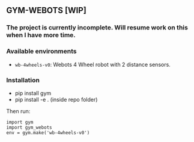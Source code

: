 ## GYM-WEBOTS [WIP]
### The project is currently incomplete. Will resume work on this when I have more time.

### Available environments
- `wb-4wheels-v0`: Webots 4 Wheel robot with 2 distance sensors.

### Installation

- pip install gym
- pip install -e . (inside repo folder)

Then run:
```
import gym
import gym_webots
env = gym.make('wb-4wheels-v0')
```
